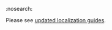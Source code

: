 :nosearch:

Please see [updated localization guides](https://docs.mattermost.com/developer/localization.html).